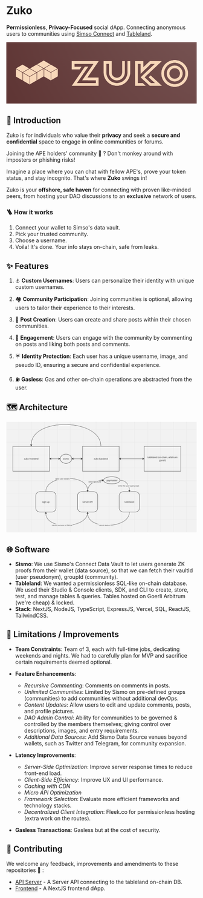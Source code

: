 # Zuko

**Permissionless**, **Privacy-Focused** social dApp. Connecting anonymous users to communities using [Simso Connect](https://sismo.io/) and [Tableland](https://tableland.xyz/).

<div align="center">
<img src="https://github.com/usezuko/.github/raw/prod/assets/zuko-logo-brown.png" width={50}/>
</div>

## 🏁 Introduction

Zuko is for individuals who value their **privacy** and seek a **secure and confidential** space to engage in online communities or forums.

Joining the APE holders' community 🦍 ? Don't monkey around with imposters or phishing risks!

Imagine a place where you can chat with fellow APE's, prove your token status, and stay incognito. That's where **Zuko** swings in!

Zuko is your **offshore, safe haven** for connecting with proven like-minded peers, from hosting your DAO discussions to an **exclusive** network of users.

### 🪜 How it works

1. Connect your wallet to Simso's data vault.
2. Pick your trusted community.
3. Choose a username.
4. Voila! It's done. Your info stays on-chain, safe from leaks.

## ✨ Features

1. ⚓ **Custom Usernames**: Users can personalize their identity with unique custom usernames.

2. 🏘️ **Community Participation**: Joining communities is optional, allowing users to tailor their experience to their interests.

3. 🚩 **Post Creation**: Users can create and share posts within their chosen communities.

4. 🎸 **Engagement**: Users can engage with the community by commenting on posts and liking both posts and comments.

5. ☔ **Identity Protection**: Each user has a unique username, image, and pseudo ID, ensuring a secure and confidential experience.

6. ⛽ **Gasless**: Gas and other on-chain operations are abstracted from the user.

## 🗺️ Architecture

![Overview](https://github.com/usezuko/.github/raw/prod/assets/architecture.png)

## 🌐 Software

- **Sismo**: We use Sismo's Connect Data Vault to let users generate ZK proofs from their wallet (data source), so that we can fetch their vaultId (user pseudonym), groupId (community).
- **Tableland**: We wanted a permissionless SQL-like on-chain database. We used their Studio & Console clients, SDK, and CLI to create, store, test, and manage tables & queries. Tables hosted on Goerli Arbitrum (we're cheap) & locked.
- **Stack**: NextJS, NodeJS, TypeScript, ExpressJS, Vercel, SQL, ReactJS, TailwindCSS.

## 🔨 Limitations / Improvements
- **Team Constraints**: Team of 3, each with full-time jobs, dedicating weekends and nights. We had to carefully plan for MVP and sacrifice certain requirements deemed optional.
  
- **Feature Enhancements**:
    - *Recursive Commenting*: Comments on comments in posts.
    - *Unlimited Communities*: Limited by Sismo on pre-defined groups (communities) to add communities without additional devOps.
    - *Content Updates*: Allow users to edit and update comments, posts, and profile pictures.
    - *DAO Admin Control*: Ability for communities to be governed & controlled by the members themselves; giving control over descriptions, images, and entry requirements.
    - *Additional Data Sources*: Add Sismo Data Source venues beyond wallets, such as Twitter and Telegram, for community expansion.

- **Latency Improvements**:
    - *Server-Side Optimization*: Improve server response times to reduce front-end load.
    - *Client-Side Efficiency*: Improve UX and UI performance.
    - *Caching with CDN*
    - *Micro API Optimization*
    - *Framework Selection*: Evaluate more efficient frameworks and technology stacks.
    - *Decentralized Client Integration*: Fleek.co for permissionless hosting (extra work on the routes).

- **Gasless Transactions**: Gasless but at the cost of security.

## 🔧 Contributing

We welcome any feedback, improvements and amendments to these repositories 🙌 :

- [API Server](https://github.com/usezuko/zuko-server) - A Server API connecting to the tableland on-chain DB.
- [Frontend](https://github.com/usezuko/zuko-zk) - A NextJS frontend dApp.
